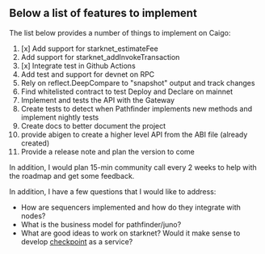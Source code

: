 ## Below a list of features to implement

The list below provides a number of things to implement on Caigo:

1. [x] Add support for starknet_estimateFee
2. Add support for starknet_addInvokeTransaction
3. [x] Integrate test in Github Actions
4. Add test and support for devnet on RPC
5. Rely on reflect.DeepCompare to "snapshot" output and track changes
6. Find whitelisted contract to test Deploy and Declare on mainnet
7. Implement and tests the API with the Gateway
8. Create tests to detect when Pathfinder implements new methods and implement nightly tests
9. Create docs to better document the project
10.  provide abigen to create a higher level API from the ABI file (already created)
11. Provide a release note and plan the version to come 

In addition, I would plan 15-min community call every 2 weeks to help with the roadmap and get some feedback.

In addition, I have a few questions that I would like to address:

- How are sequencers implemented and how do they integrate with nodes?
- What is the business model for pathfinder/juno?
- What are good ideas to work on starknet? Would it make sense to develop [checkpoint](https://checkpoint.fyi) as a service?
